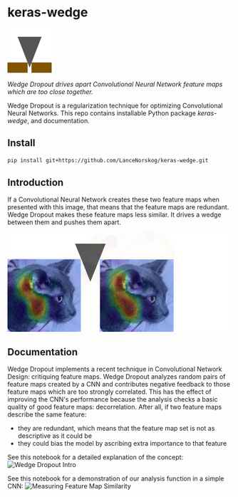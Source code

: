 # keras-wedge
![wedge image](pics/wedge_4_100.png)

*Wedge Dropout drives apart Convolutional Neural Network feature maps which are too close together.*

Wedge Dropout is a regularization technique for optimizing Convolutional Neural Networks. This repo contains installable Python package *keras-wedge*, and documentation.

## Install

```bash
pip install git+https://github.com/LanceNorskog/keras-wedge.git
```

## Introduction
If a Convolutional Neural Network creates these two feature maps when presented with this image, that means that the feature maps are redundant. Wedge Dropout makes these feature maps less similar. It drives a wedge between them and pushes them apart.

![cat image](pics/cat_feature_map_horiz_wedge.jpg)

## Documentation

Wedge Dropout implements a recent technique in Convolutional Network Design: critiquing feature maps. Wedge Dropout analyzes random pairs of feature maps created by a CNN and contributes negative feedback to those feature maps which are too strongly correlated. This has the effect of improving the CNN's performance because the analysis checks a basic quality of good feature maps: decorrelation. After all, if two feature maps describe the same feature:
* they are redundant, which means that the feature map set is not as descriptive as it could be 
* they could bias the model by ascribing extra importance to that feature

See this notebook for a detailed explanation of the concept:
![Wedge Dropout Intro](https://github.com/LanceNorskog/keras-wedge/blob/main/notebooks/Wedge_Dropout_Introduction.ipynb)

See this notebook for a demonstration of our analysis function in a simple CNN:
![Measuring Feature Map Similarity](https://github.com/LanceNorskog/keras-wedge/blob/main/notebooks/WedgeDropout_Similarity_mnist_convnet.ipynb)

